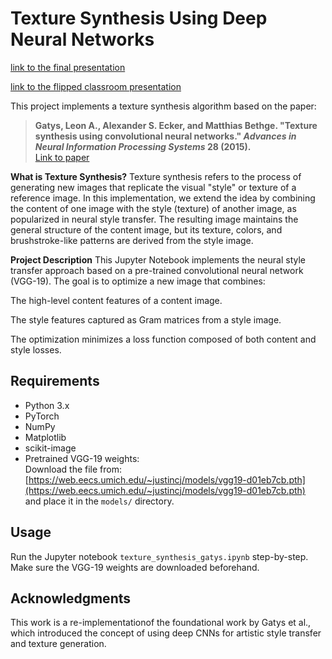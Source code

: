 # Texture Synthesis Using Deep Neural Networks

[link to the final presentation](https://docs.google.com/presentation/d/1oJG4EPsdERz_G8F8QaoSs0dIXxe0jEQO/edit#slide=id.gc96192608f_1_13)

[link to the flipped classroom presentation](https://docs.google.com/presentation/d/1KdXVSjycCC713hYuQSqGgU3k9v8bqbg9YlSAXOjOh_A/edit)

This project implements a texture synthesis algorithm based on the paper:

> **Gatys, Leon A., Alexander S. Ecker, and Matthias Bethge. "Texture synthesis using convolutional neural networks." *Advances in Neural Information Processing Systems* 28 (2015).**  
> [Link to paper](https://papers.nips.cc/paper_files/paper/2015/hash/563f0f6e5f9ecfd8ed63b7f0fdbbd009-Abstract.html)

**What is Texture Synthesis?**
Texture synthesis refers to the process of generating new images that replicate the visual "style" or texture of a reference image. In this implementation, we extend the idea by combining the content of one image with the style (texture) of another image, as popularized in neural style transfer. The resulting image maintains the general structure of the content image, but its texture, colors, and brushstroke-like patterns are derived from the style image.

**Project Description**
This Jupyter Notebook implements the neural style transfer approach based on a pre-trained convolutional neural network (VGG-19). The goal is to optimize a new image that combines:

The high-level content features of a content image.

The style features captured as Gram matrices from a style image.

The optimization minimizes a loss function composed of both content and style losses.



## Requirements

- Python 3.x
- PyTorch
- NumPy
- Matplotlib
- scikit-image
- Pretrained VGG-19 weights:  
  Download the file from: [https://web.eecs.umich.edu/~justincj/models/vgg19-d01eb7cb.pth](https://web.eecs.umich.edu/~justincj/models/vgg19-d01eb7cb.pth)  
  and place it in the `models/` directory.

## Usage

Run the Jupyter notebook `texture_synthesis_gatys.ipynb` step-by-step. Make sure the VGG-19 weights are downloaded beforehand.

## Acknowledgments

This work is a re-implementationof the foundational work by Gatys et al., which introduced the concept of using deep CNNs for artistic style transfer and texture generation.
